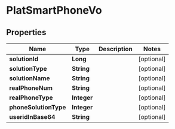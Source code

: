 

# PlatSmartPhoneVo


## Properties

Name | Type | Description | Notes
------------ | ------------- | ------------- | -------------
**solutionId** | **Long** |  |  [optional]
**solutionType** | **String** |  |  [optional]
**solutionName** | **String** |  |  [optional]
**realPhoneNum** | **String** |  |  [optional]
**realPhoneType** | **Integer** |  |  [optional]
**phoneSolutionType** | **Integer** |  |  [optional]
**useridInBase64** | **String** |  |  [optional]



